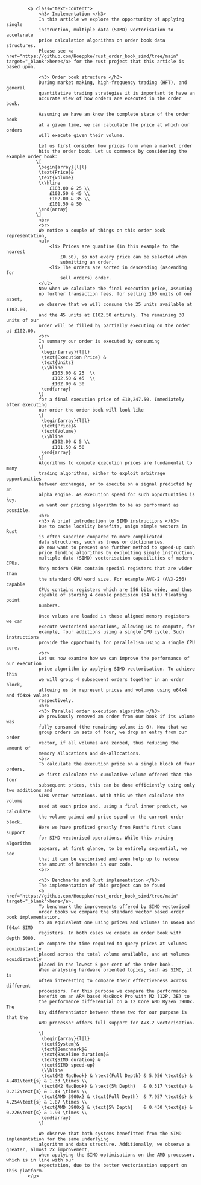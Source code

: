             <p class="text-content">
                <h3> Implementation </h3>
                In this article we explore the opportunity of applying single
                instruction, multiple data (SIMD) vectorisation to accelerate
                price calculation algorithms on order book data structures.
                Please see <a href="https://github.com/Hoeppke/rust_order_book_simd/tree/main" target="_blank">here</a> for the rust project that this article is based upon.
            
                <h3> Order book structure </h3>
                During market making, high-frequency trading (HFT), and general
                quantitative trading strategies it is important to have an
                accurate view of how orders are executed in the order book.
                
                Assuming we have an know the complete state of the order book
                at a given time, we can calculate the price at which our orders
                will execute given their volume. 
                
                Let us first consider how prices form when a market order
                hits the order book. Let us commence by considering the example order book:
               \[
                \begin{array}{l|l}
                \text{Price}&
                \text{Volume}
                \\\hline
                    £103.00 & 25 \\
                    £102.50 & 45 \\
                    £102.00 & 35 \\
                    £101.50 & 50 
                \end{array}
               \]
                <br>
                <br>
                We notice a couple of things on this order book representation,
                <ul>
                    <li> Prices are quantise (in this example to the nearest
                        £0.50), so not every price can be selected when
                        submitting an order.
                    <li> The orders are sorted in descending (ascending for
                        sell orders) order.
                </ul>
                Now when we calculate the final execution price, assuming
                no further transaction fees, for selling 100 units of our asset,
                we observe that we will consume the 25 units available at £103.00,
                and the 45 units at £102.50 entirely. The remaining 30 units of our 
                order will be filled by partially executing on the order at £102.00.
                <br>
                In summary our order is executed by consuming
                \[
                 \begin{array}{l|l}
                 \text{Execution Price} &
                 \text{Units}
                 \\\hline
                     £103.00 & 25  \\
                     £102.50 & 45  \\
                     £102.00 & 30 
                 \end{array}
                \]
                for a final execution price of £10,247.50. Immediately after executing
                our order the order book will look like
                \[
                 \begin{array}{l|l}
                 \text{Price}&
                 \text{Volume}
                 \\\hline
                     £102.00 & 5 \\
                     £101.50 & 50 
                 \end{array}
                \]
                Algorithms to compute execution prices are fundamental to many
                trading algorithms, either to exploit arbitrage opportunities
                between exchanges, or to execute on a signal predicted by an
                alpha engine. As execution speed for such opportunities is key,
                we want our pricing algorithm to be as performant as possible.
                <br>
                <h3> A brief introduction to SIMD instructions </h3>
                Due to cache locality benefits, usign simple vectors in Rust
                is often superior compared to more complicated
                data structures, such as trees or dictionaries.
                We now want to present one further method to speed-up such
                price finding algorithms by exploiting single instruction,
                multiple data (SIMD) vectorisation capabilities of modern CPUs.
                Many modern CPUs contain special registers that are wider than
                the standard CPU word size. For example AVX-2 (AVX-256) capable
                CPUs contains registers which are 256 bits wide, and thus
                capable of storing 4 double precision (64 bit) floating point
                numbers.

                Once values are loaded in these aligned memory registers we can
                execute vectorised operations, allowing us to compute, for
                example, four additions using a single CPU cycle. Such instructions
                provide the opportunity for parallelism using a single CPU core.
                <br>
                Let us now examine how we can improve the performance of our execution
                price algorithm by applying SIMD vectorisation. To achieve this
                we will group 4 subsequent orders together in an order block,
                allowing us to represent prices and volumes using u64x4 and f64x4 values
                respectively.
                <br> 
                <h3> Parallel order execution algorithm </h3>
                We previously removed an order from our book if its volume was
                fully consumed (the remaining volume is 0). Now that we
                group orders in sets of four, we drop an entry from our order
                vector, if all volumes are zeroed, thus reducing the amount of
                memory allocations and de-allocations.
                <br>
                To calculate the execution price on a single block of four orders, 
                we first calculate the cumulative volume offered that the four
                subsequent prices, this can be done efficiently using only two additions and 
                SIMD vector rotations. With this we then calculate the volume
                used at each price and, using a final inner product, we calculate
                the volume gained and price spend on the current order block.
                Here we have profited greatly from Rust's first class support
                for SIMD vectorised operations. While this pricing algorithm
                appears, at first glance, to be entirely sequential, we see
                that it can be vectorised and even help up to reduce
                the amount of branches in our code.
                <br>

                <h3> Benchmarks and Rust implementation </h3>
                The implementation of this project can be found 
                <a href="https://github.com/Hoeppke/rust_order_book_simd/tree/main" target="_blank">here</a>.
                To benchmark the improvements offered by SIMD vectorised 
                order books we compare the standard vector based order book implementation,
                to an equivalent one using prices and volumes in u64x4 and f64x4 SIMD  
                registers. In both cases we create an order book with depth 5000.
                We compare the time required to query prices at volumes equidistantly
                placed across the total volume available, and at volumes equidistantly
                placed in the lowest 5 per cent of the order book.
                When analysing hardware oriented topics, such as SIMD, it is
                often interesting to compare their effectiveness across different
                processors. For this purpose we compare the performance
                benefit on an ARM based MacBook Pro with M2 (12P, 3E) to 
                the performance differential on a 12 Core AMD Ryzen 3900x. The
                key differentiator between these two for our purpose is that the 
                AMD processor offers full support for AVX-2 vectorisation.
                
                \[
                 \begin{array}{l|l}
                 \text{System}&
                 \text{Benchmark}&
                 \text{Baseline duration}&
                 \text{SIMD duration} &
                 \text{SIMD speed-up}
                 \\\hline
                 \text{M2 MacBook} & \text{Full Depth} & 5.956 \text{s} & 4.481\text{s} & 1.33 \times \\
                 \text{M2 MacBook} & \text{5% Depth}   & 0.317 \text{s} & 0.212\text{s} & 1.49 \times \\
                 \text{AMD 3900x} & \text{Full Depth}  & 7.957 \text{s} & 4.254\text{s} & 1.87 \times \\
                 \text{AMD 3900x} & \text{5% Depth}    & 0.430 \text{s} & 0.226\text{s} & 1.90 \times \\
                 \end{array}
                \]

                We observe that both systems benefitted from the SIMD implementation for the same underlying
                algorithm and data structure. Additionally, we observe a greater, almost 2x improvement,
                when applying the SIMD optimisations on the AMD processor, which is in line with our
                expectation, due to the better vectorisation support on this platform.
            </p>
